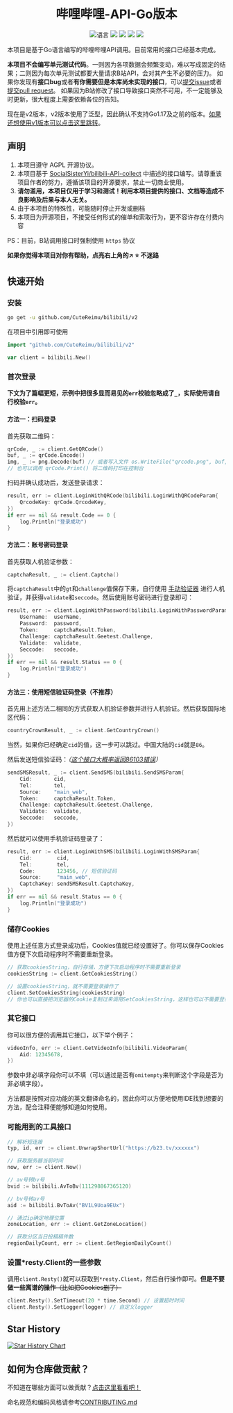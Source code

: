 <div align="center">

# 哔哩哔哩-API-Go版本

![](https://img.shields.io/github/go-mod/go-version/CuteReimu/bilibili "语言")
[![](https://img.shields.io/github/stars/CuteReimu/bilibili?style=flat&color=yellow)](#star-history "stars")
[![](https://img.shields.io/github/actions/workflow/status/CuteReimu/bilibili/golangci-lint.yml?branch=master)](https://github.com/CuteReimu/bilibili/actions/workflows/golangci-lint.yml "代码分析")
[![](https://img.shields.io/github/contributors/CuteReimu/bilibili)](https://github.com/CuteReimu/bilibili/graphs/contributors "贡献者")
[![](https://img.shields.io/github/license/CuteReimu/bilibili)](https://github.com/CuteReimu/bilibili/blob/master/LICENSE "许可协议")
</div>

本项目是基于Go语言编写的哔哩哔哩API调用。目前常用的接口已经基本完成。

**本项目不会编写单元测试代码**。一则因为各项数据会频繁变动，难以写成固定的结果；二则因为每次单元测试都要大量请求B站API，会对其产生不必要的压力。
如果你发现有**接口bug**或者**有你需要但是本库尚未实现的接口**，可以[提交issue](https://github.com/CuteReimu/bilibili/issues/new/choose)或者[提交pull request](#如何为仓库做贡献)。
如果因为B站修改了接口导致接口突然不可用，不一定能够及时更新，很大程度上需要依赖各位的告知。

现在是v2版本，v2版本使用了泛型，因此确认不支持Go1.17及之前的版本。[如果还想使用v1版本可以点击这里跳转](https://github.com/CuteReimu/bilibili/tree/v1)。

## 声明

1. 本项目遵守 AGPL 开源协议。
2. 本项目基于 [SocialSisterYi/bilibili-API-collect](https://github.com/SocialSisterYi/bilibili-API-collect)
   中描述的接口编写。请尊重该项目作者的努力，遵循该项目的开源要求，禁止一切商业使用。
3. **请勿滥用，本项目仅用于学习和测试！利用本项目提供的接口、文档等造成不良影响及后果与本人无关。**
4. 由于本项目的特殊性，可能随时停止开发或删档
5. 本项目为开源项目，不接受任何形式的催单和索取行为，更不容许存在付费内容

PS：目前，B站调用接口时强制使用 `https` 协议

**如果你觉得本项目对你有帮助，点亮右上角的↗ :star: 不迷路**

## 快速开始

### 安装

```bash
go get -u github.com/CuteReimu/bilibili/v2
```

在项目中引用即可使用

```go
import "github.com/CuteReimu/bilibili/v2"

var client = bilibili.New()
```

### 首次登录

**下文为了篇幅更短，示例中把很多显而易见的`err`校验忽略成了`_`，实际使用请自行校验`err`。**

#### 方法一：扫码登录

首先获取二维码：

```go
qrCode, _ := client.GetQRCode()
buf, _ := qrCode.Encode()
img, _ := png.Decode(buf) // 或者写入文件 os.WriteFile("qrcode.png", buf, 0644)
// 也可以调用 qrCode.Print() 将二维码打印在控制台
```

扫码并确认成功后，发送登录请求：

```go
result, err := client.LoginWithQRCode(bilibili.LoginWithQRCodeParam{
    QrcodeKey: qrCode.QrcodeKey,
})
if err == nil && result.Code == 0 {
    log.Println("登录成功")
}
```

#### 方法二：账号密码登录

首先获取人机验证参数：

```go
captchaResult, _ := client.Captcha()
```

将`captchaResult`中的`gt`和`challenge`值保存下来，自行使用 [手动验证器](https://kuresaru.github.io/geetest-validator/) 进行人机验证，并获得`validate`和`seccode`。然后使用账号密码进行登录即可：

```go
result, err := client.LoginWithPassword(bilibili.LoginWithPasswordParam{
    Username:  userName,
    Password:  password,
    Token:     captchaResult.Token,
    Challenge: captchaResult.Geetest.Challenge,
    Validate:  validate,
    Seccode:   seccode,
})
if err == nil && result.Status == 0 {
    log.Println("登录成功")
}
```

#### 方法三：使用短信验证码登录（不推荐）

首先用上述方法二相同的方式获取人机验证参数并进行人机验证。然后获取国际地区代码：

```go
countryCrownResult, _ := client.GetCountryCrown()
```

当然，如果你已经确定`cid`的值，这一步可以跳过。中国大陆的`cid`就是`86`。

然后发送短信验证码：*（[这个接口大概率返回86103错误](https://github.com/SocialSisterYi/bilibili-API-collect/issues/756)）*

```go
sendSMSResult, _ := client.SendSMS(bilibili.SendSMSParam{
    Cid:       cid,
    Tel:       tel,
    Source:    "main_web",
    Token:     captchaResult.Token,
    Challenge: captchaResult.Geetest.Challenge,
    Validate:  validate,
    Seccode:   seccode,
})
```

然后就可以使用手机验证码登录了：

```go
result, err := client.LoginWithSMS(bilibili.LoginWithSMSParam{
    Cid:        cid,
    Tel:        tel,
    Code:       123456, // 短信验证码
    Source:     "main_web",
    CaptchaKey: sendSMSResult.CaptchaKey,
})
if err == nil && result.Status == 0 {
    log.Println("登录成功")
}
```

### 储存Cookies

使用上述任意方式登录成功后，Cookies值就已经设置好了。你可以保存Cookies值方便下次启动程序时不需要重新登录。

```go
// 获取cookiesString，自行存储，方便下次启动程序时不需要重新登录
cookiesString := client.GetCookiesString()

// 设置cookiesString，就不需要登录操作了
client.SetCookiesString(cookiesString)
// 你也可以直接把浏览器的Cookie复制过来调用SetCookiesString，这样也可以不需要登录操作了
```

### 其它接口

你可以很方便的调用其它接口，以下举个例子：

```go
videoInfo, err := client.GetVideoInfo(bilibili.VideoParam{
    Aid: 12345678,
})
```

参数中非必填字段你可以不填（可以通过是否有`omitempty`来判断这个字段是否为非必填字段）。

方法都是按照对应功能的英文翻译命名的，因此你可以方便地使用IDE找到想要的方法，配合注释便能够知道如何使用。

### 可能用到的工具接口

```go
// 解析短连接
typ, id, err := client.UnwrapShortUrl("https://b23.tv/xxxxxx")

// 获取服务器当前时间
now, err := client.Now()

// av号转bv号
bvid := bilibili.AvToBv(111298867365120)

// bv号转av号
aid := bilibili.BvToAv("BV1L9Uoa9EUx")

// 通过ip确定地理位置
zoneLocation, err := client.GetZoneLocation()

// 获取分区当日投稿稿件数
regionDailyCount, err := client.GetRegionDailyCount()
```

### 设置*resty.Client的一些参数

调用`client.Resty()`就可以获取到`*resty.Client`，然后自行操作即可。**但是不要做一些离谱的操作**~~（比如把Cookies删了）~~

```go
client.Resty().SetTimeout(20 * time.Second) // 设置超时时间
client.Resty().SetLogger(logger) // 自定义logger
```

## Star History

<a href="https://star-history.com/#CuteReimu/bilibili&Date">
 <picture>
   <source media="(prefers-color-scheme: dark)" srcset="https://api.star-history.com/svg?repos=CuteReimu/bilibili&type=Date&theme=dark" />
   <source media="(prefers-color-scheme: light)" srcset="https://api.star-history.com/svg?repos=CuteReimu/bilibili&type=Date" />
   <img alt="Star History Chart" src="https://api.star-history.com/svg?repos=CuteReimu/bilibili&type=Date" />
 </picture>
</a>

## 如何为仓库做贡献？

不知道在哪些方面可以做贡献？[点击这里看看吧！](https://github.com/CuteReimu/bilibili/contribute)

命名规范和编码风格请参考[CONTRIBUTING.md](.github/CONTRIBUTING.md)
